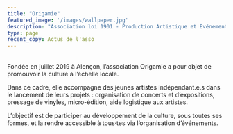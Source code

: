 ```yaml
---
title: "Origamie"
featured_image: '/images/wallpaper.jpg'
description: "Association loi 1901 - Production Artistique et Evénements Culturels"
type: page
recent_copy: Actus de l'asso
---
```

<br/>
Fondée en juillet 2019 à Alençon, l’association Origamie a pour objet de promouvoir la culture à l’échelle locale.

Dans ce cadre, elle accompagne des jeunes artistes indépendant.e.s dans le lancement de leurs projets : organisation de concerts et d’expositions, pressage de vinyles, micro-édition, aide logistique aux artistes.

L’objectif est de participer au développement de la culture, sous toutes ses formes, et la rendre accessible à tous·tes via l’organisation d’événements.